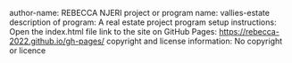 
author-name: 			REBECCA NJERI
project or program name: 	vallies-estate
description of program:	A real estate project
program setup instructions:	Open the index.html file
link to the site on GitHub Pages:	https://rebecca-2022.github.io/gh-pages/
copyright and license information:	No copyright or licence

